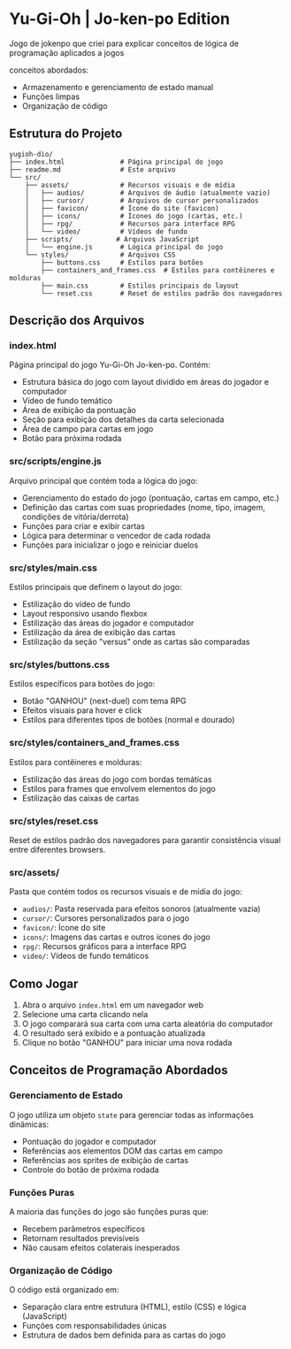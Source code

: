 # Yu-Gi-Oh | Jo-ken-po Edition

Jogo de jokenpo que criei para explicar conceitos de lógica de programação aplicados a jogos

conceitos abordados:

- Armazenamento e gerenciamento de estado manual
- Funções limpas
- Organização de código

## Estrutura do Projeto

```
yugioh-dio/
├── index.html              # Página principal do jogo
├── readme.md               # Este arquivo
└── src/
    ├── assets/             # Recursos visuais e de mídia
    │   ├── audios/         # Arquivos de áudio (atualmente vazio)
    │   ├── cursor/         # Arquivos de cursor personalizados
    │   ├── favicon/        # Ícone do site (favicon)
    │   ├── icons/          # Ícones do jogo (cartas, etc.)
    │   ├── rpg/            # Recursos para interface RPG
    │   └── video/          # Vídeos de fundo
    ├── scripts/           # Arquivos JavaScript
    │   └── engine.js       # Lógica principal do jogo
    └── styles/             # Arquivos CSS
        ├── buttons.css     # Estilos para botões
        ├── containers_and_frames.css  # Estilos para contêineres e molduras
        ├── main.css        # Estilos principais do layout
        └── reset.css       # Reset de estilos padrão dos navegadores
```

## Descrição dos Arquivos

### index.html
Página principal do jogo Yu-Gi-Oh Jo-ken-po. Contém:
- Estrutura básica do jogo com layout dividido em áreas do jogador e computador
- Vídeo de fundo temático
- Área de exibição da pontuação
- Seção para exibição dos detalhes da carta selecionada
- Área de campo para cartas em jogo
- Botão para próxima rodada

### src/scripts/engine.js
Arquivo principal que contém toda a lógica do jogo:
- Gerenciamento do estado do jogo (pontuação, cartas em campo, etc.)
- Definição das cartas com suas propriedades (nome, tipo, imagem, condições de vitória/derrota)
- Funções para criar e exibir cartas
- Lógica para determinar o vencedor de cada rodada
- Funções para inicializar o jogo e reiniciar duelos

### src/styles/main.css
Estilos principais que definem o layout do jogo:
- Estilização do vídeo de fundo
- Layout responsivo usando flexbox
- Estilização das áreas do jogador e computador
- Estilização da área de exibição das cartas
- Estilização da seção "versus" onde as cartas são comparadas

### src/styles/buttons.css
Estilos específicos para botões do jogo:
- Botão "GANHOU" (next-duel) com tema RPG
- Efeitos visuais para hover e click
- Estilos para diferentes tipos de botões (normal e dourado)

### src/styles/containers_and_frames.css
Estilos para contêineres e molduras:
- Estilização das áreas do jogo com bordas temáticas
- Estilos para frames que envolvem elementos do jogo
- Estilização das caixas de cartas

### src/styles/reset.css
Reset de estilos padrão dos navegadores para garantir consistência visual entre diferentes browsers.

### src/assets/
Pasta que contém todos os recursos visuais e de mídia do jogo:
- `audios/`: Pasta reservada para efeitos sonoros (atualmente vazia)
- `cursor/`: Cursores personalizados para o jogo
- `favicon/`: Ícone do site
- `icons/`: Imagens das cartas e outros ícones do jogo
- `rpg/`: Recursos gráficos para a interface RPG
- `video/`: Vídeos de fundo temáticos

## Como Jogar

1. Abra o arquivo `index.html` em um navegador web
2. Selecione uma carta clicando nela
3. O jogo comparará sua carta com uma carta aleatória do computador
4. O resultado será exibido e a pontuação atualizada
5. Clique no botão "GANHOU" para iniciar uma nova rodada

## Conceitos de Programação Abordados

### Gerenciamento de Estado
O jogo utiliza um objeto `state` para gerenciar todas as informações dinâmicas:
- Pontuação do jogador e computador
- Referências aos elementos DOM das cartas em campo
- Referências aos sprites de exibição de cartas
- Controle do botão de próxima rodada

### Funções Puras
A maioria das funções do jogo são funções puras que:
- Recebem parâmetros específicos
- Retornam resultados previsíveis
- Não causam efeitos colaterais inesperados

### Organização de Código
O código está organizado em:
- Separação clara entre estrutura (HTML), estilo (CSS) e lógica (JavaScript)
- Funções com responsabilidades únicas
- Estrutura de dados bem definida para as cartas do jogo